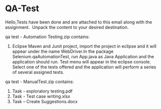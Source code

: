 # QA-Test
Hello,Tests have been done and are attached to this email along with the assignment. 
Unpack the content to your desired destination.

qa test - Automation Testing.zip
contains:
1. Eclipse Maven and Junit project, import the project in eclipse and it will appear under the name WebDriver.In the package Selenium.qaAutomationTest, run App.java as Java Application and the application should run. Test menu will appear in the eclipse console.
Select one of the tests offered and the application will perform a series of several assigned tests. 

qa test - ManualTest.zip
contains:
1. Task - exploratory testing.pdf 
2. Task - Test case writing.xlsx
3. Task – Create Suggestions.docx
